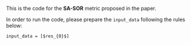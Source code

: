 This is the code for the **SA-SOR** metric proposed in the paper. 

In order to run the code, please prepare the `input_data` following the rules below:

```
input_data = [$res_{0}$]
```
